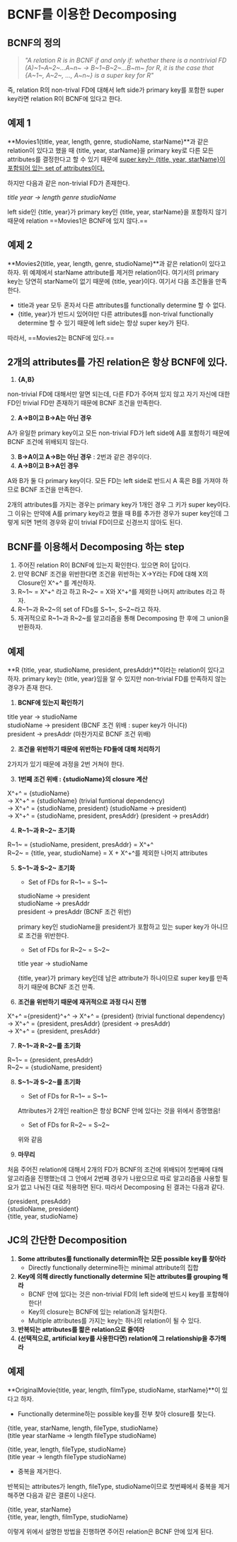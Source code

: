 # BCNF를 이용한 Decomposing

## BCNF의 정의

> *"A relation R is in BCNF if and only if: whether there is a nontrivial FD (A)~1~A~2~...A~n~ → B~1~B~2~...B~m~ for R, it is the case that {A~1~, A~2~, ..., A~n~} is a super key for R"*

즉, relation R의 non-trival FD에 대해서 left side가 primary key를 포함한 super key라면 relation R이 BCNF에 있다고 한다.



## 예제 1

**Movies1{title, year, length, genre, studioName, starName}**과 같은 relation이 있다고 했을 때 {title, year, starName}을 primary key로 다른 모든 attributes를 결정한다고 할 수 있기 때문에 <u>super key는 {title, year, starName}이 포함되어 있는 set of attributes이다.</u>

하지만 다음과 같은 non-trivial FD가 존재한다.

*title year → length genre studioName*

left side인 {title, year}가 primary key인 {title, year, starName}을 포함하지 않기 때문에 relation ==Movies1은 BCNF에 있지 않다.==



## 예제 2

**Movies2{title, year, length, genre, studioName}**과 같은 relation이 있다고 하자. 위 예제에서 starName attribute를 제거한 relation이다. 여기서의 primary key는 당연히 starName이 없기 때문에 {title, year}이다. 여기서 다음 조건들을 만족한다.

* title과 year 모두 혼자서 다른 attributes를 functionally determine 할 수 없다.
* {title, year}가 반드시 있어야만 다른 attributes를 non-trival functionally determine 할 수 있기 때문에 left side는 항상 super key가 된다. 

따라서, ==Movies2는 BCNF에 있다.==



## 2개의 attributes를 가진 relation은 항상 BCNF에 있다.

1. **{A,B}**

non-trivial FD에 대해서만 알면 되는데, 다른 FD가 주어져 있지 않고 자기 자신에 대한 FD인 trivial FD만 존재하기 때문에 BCNF 조건을 만족한다.

2. **A→B이고 B→A는 아닌 경우**

A가 유일한 primary key이고 모든 non-trivial FD가 left side에 A를 포함하기 때문에 BCNF 조건에 위배되지 않는다.

3. **B→A이고 A→B는 아닌 경우** : 2번과 같은 경우이다.
4. **A→B이고 B→A인 경우**

A와 B가 둘 다 primary key이다. 모든 FD는 left side로 반드시 A 혹은 B를 가져야 하므로 BCNF 조건을 만족한다.

2개의 attributes를 가지는 경우는 primary key가 1개인 경우 그 키가 super key이다. 그 이유는 만약에 A를 primary key라고 했을 때 B를 추가한 경우가 super key인데 그렇게 되면 1번의 경우와 같이 trivial FD이므로 신경쓰지 않아도 된다. 



## BCNF를 이용해서 Decomposing 하는 step

1. 주어진 relation R이 BCNF에 있는지 확인한다. 있으면 R이 답이다.
2. 만약 BCNF 조건을 위반한다면 조건을 위반하는 X→Y라는 FD에 대해  X의 Closure인 X^+^ 를 계산하자.
3. R~1~ = X^+^ 라고 하고 R~2~ = X와 X^+^를 제외한 나머지 attributes 라고 하자.
4. R~1~과 R~2~의 set of FDs를 S~1~, S~2~라고 하자.
5. 재귀적으로 R~1~과 R~2~를 알고리즘을 통해 Decomposing 한 후에 그 union을 반환하자.



## 예제

**R {title, year, studioName, president, presAddr}**이라는 relation이 있다고 하자. primary key는 {title, year}임을 알 수 있지만 non-trivial FD를 만족하지 않는 경우가 존재 한다.

1. **BCNF에 있는지 확인하기**

title year → studioName  
studioName → president (BCNF 조건 위배 : super key가 아니다)  
president → presAddr (마찬가지로 BCNF 조건 위배)

2. **조건을 위반하기 때문에 위반하는 FD들에 대해 처리하기**

2가지가 있기 때문에 과정을 2번 거쳐야 한다.

3. **1번째 조건 위배 : {studioName}의 closure 계산**

X^+^ = {studioName}  
→ X^+^ = {studioName} (trivial funtional dependency)  
→ X^+^ = {studioName, president} (studioName → president)  
→ X^+^ = {studioName, president, presAddr} (president → presAddr)

4. **R~1~과 R~2~ 초기화**

R~1~ = {studioName, president, presAddr} = X^+^  
R~2~ = {title, year, studioName} = X + X^+^를 제외한 나머지 attributes

5. **S~1~과 S~2~ 초기화**

   * Set of FDs for R~1~ = S~1~

   studioName → president  
   studioName → presAddr  
   president → presAddr (BCNF 조건 위반)  

   primary key인 studioName을 president가 포함하고 있는 super key가 아니므로 조건을 위반한다.

   * Set of FDs for R~2~ = S~2~

   title year → studioName

   {title, year}가 primary key인데 남은 attribute가 하나이므로 super key를 만족하기 때문에 BCNF 조건 만족.

6. **조건을 위반하기 때문에 재귀적으로 과정 다시 진행**

X^+^ ={president}^+^
→ X^+^ = {president} (trivial functional dependency)  
→ X^+^ = {president, presAddr} (president → presAddr)  
→ X^+^ = {president, presAddr}

7. **R~1~과 R~2~를 초기화**

R~1~ = {president, presAddr}  
R~2~ = {studioName, president}

8. **S~1~과 S~2~를 초기화**

   * Set of FDs for R~1~ = S~1~

   Attributes가 2개인 realtion은 항상 BCNF 안에 있다는 것을 위에서 증명했음!

   *  Set of FDs for R~2~ = S~2~

   위와 같음

9. **마무리**

처음 주어진 relation에 대해서 2개의 FD가 BCNF의 조건에 위배되어 첫번째에 대해 알고리즘을 진행했는데 그 안에서 2번째 경우가 나왔으므로 따로 알고리즘을 사용할 필요가 없고 나눠진 대로 적용하면 된다. 따라서 Decomposing 된 결과는 다음과 같다.

{president, presAddr}  
{studioName, president}  
{title, year, studioName}



## JC의 간단한 Decomposition

1. **Some attributes를 functionally determin하는 모든 possible key를 찾아라**
   * Directly functionally determine하는 minimal attribute의 집합
2. **Key에 의해 directly functionally determine 되는 attributes를 grouping 해라**
   * BCNF 안에 있다는 것은 non-trivial FD의 left side에 반드시 key를 포함해야 한다!
   * Key의 closure는 BCNF에 있는 relation과 일치한다.
   * Multiple attributes를 가지는 key는 하나의 relation이 될 수 있다.
3. **반복되는 attributes를 짧은 relation으로 줄여라**
4. **(선택적으로, artificial key를 사용한다면) relation에 그 relationship을 추가해라**



## 예제

**OriginalMovie{title, year, length, filmType, studioName, starName}**이 있다고 하자.

* Functionally determine하는 possible key를 전부 찾아 closure를 찾는다.

{title, year, starName, length, fileType, studioName}  
(title year starName → length fileType studioName)

{title, year, length, fileType, studioName}  
(title year → length fileType studioName)

* 중복을 제거한다.

반복되는 attributes가 length, fileType, studioName이므로 첫번째에서 중복을 제거해주면 다음과 같은 결론이 나온다.

{title, year, starName}  
{title, year, length, filmType, studioName}

이렇게 위에서 설명한 방법을 진행하면 주어진 relation은 BCNF 안에 있게 된다.

